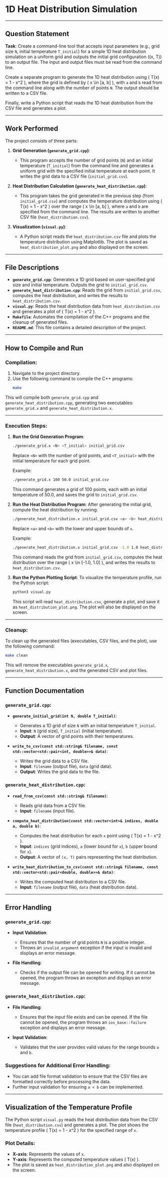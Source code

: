 
# 1D Heat Distribution Simulation

---

## Question Statement

**Task**: Create a command-line tool that accepts input parameters (e.g., grid size `N`, initial temperature `T_initial`) for a simple 1D heat distribution simulation on a uniform grid and outputs the initial grid configuration \((x, T)\) to an output file. The input and output files must be read from the command line.

Create a separate program to generate the 1D heat distribution using \( T(x) = 1 - x^2 \), where the grid is defined by \( x \in [a, b] \), with `a` and `b` read from the command line along with the number of points `N`. The output should be written to a CSV file. 

Finally, write a Python script that reads the 1D heat distribution from the CSV file and generates a plot. 

---

## Work Performed

The project consists of three parts:

1. **Grid Generation (`generate_grid.cpp`)**:
   - This program accepts the number of grid points (`N`) and an initial temperature (`T_initial`) from the command line and generates a uniform grid with the specified initial temperature at each point. It writes the grid data to a CSV file (`initial_grid.csv`).

2. **Heat Distribution Calculation (`generate_heat_distribution.cpp`)**:
   - This program takes the grid generated in the previous step (from `initial_grid.csv`) and computes the temperature distribution using \( T(x) = 1 - x^2 \) over the range \( x \in [a, b] \), where `a` and `b` are specified from the command line. The results are written to another CSV file (`heat_distribution.csv`).

3. **Visualization (`visual.py`)**:
   - A Python script reads the `heat_distribution.csv` file and plots the temperature distribution using Matplotlib. The plot is saved as `heat_distribution_plot.png` and also displayed on the screen.

---

## File Descriptions

- **`generate_grid.cpp`**: Generates a 1D grid based on user-specified grid size and initial temperature. Outputs the grid to `initial_grid.csv`.
- **`generate_heat_distribution.cpp`**: Reads the grid from `initial_grid.csv`, computes the heat distribution, and writes the results to `heat_distribution.csv`.
- **`visual.py`**: Reads the heat distribution data from `heat_distribution.csv` and generates a plot of \( T(x) = 1 - x^2 \).
- **`Makefile`**: Automates the compilation of the C++ programs and the cleanup of generated files.
- **`README.md`**: This file contains a detailed description of the project.

---

## How to Compile and Run

### Compilation:

1. Navigate to the project directory.
2. Use the following command to compile the C++ programs:
   ```bash
   make
   ```

This will compile both `generate_grid.cpp` and `generate_heat_distribution.cpp`, generating two executables: `generate_grid.x` and `generate_heat_distribution.x`.

---

### Execution Steps:

1. **Run the Grid Generation Program**:
   ```bash
   ./generate_grid.x <N> <T_initial> initial_grid.csv
   ```
   Replace `<N>` with the number of grid points, and `<T_initial>` with the initial temperature for each grid point.
   
   Example:
   ```bash
   ./generate_grid.x 100 50.0 initial_grid.csv
   ```
   This command generates a grid of 100 points, each with an initial temperature of 50.0, and saves the grid to `initial_grid.csv`.

2. **Run the Heat Distribution Program**:
   After generating the initial grid, compute the heat distribution by running:
   ```bash
   ./generate_heat_distribution.x initial_grid.csv <a> <b> heat_distribution.csv
   ```
   Replace `<a>` and `<b>` with the lower and upper bounds of `x`.
   
   Example:
   ```bash
   ./generate_heat_distribution.x initial_grid.csv -1.0 1.0 heat_distribution.csv
   ```
   This command reads the grid from `initial_grid.csv`, computes the heat distribution over the range \( x \in [-1.0, 1.0] \), and writes the results to `heat_distribution.csv`.

3. **Run the Python Plotting Script**:
   To visualize the temperature profile, run the Python script:
   ```bash
   python3 visual.py
   ```
   This script will read `heat_distribution.csv`, generate a plot, and save it as `heat_distribution_plot.png`. The plot will also be displayed on the screen.

---

### Cleanup:

To clean up the generated files (executables, CSV files, and the plot), use the following command:
```bash
make clean
```
This will remove the executables `generate_grid.x`, `generate_heat_distribution.x`, and the generated CSV and plot files.

---

## Function Documentation

### `generate_grid.cpp`:
- **`generate_initial_grid(int N, double T_initial)`**:
   - Generates a 1D grid of size `N` with an initial temperature `T_initial`.
   - **Input**: `N` (grid size), `T_initial` (initial temperature).
   - **Output**: A vector of grid points with their temperatures.
   
- **`write_to_csv(const std::string& filename, const std::vector<std::pair<int, double>>& data)`**:
   - Writes the grid data to a CSV file.
   - **Input**: `filename` (output file), `data` (grid data).
   - **Output**: Writes the grid data to the file.

### `generate_heat_distribution.cpp`:
- **`read_from_csv(const std::string& filename)`**:
   - Reads grid data from a CSV file.
   - **Input**: `filename` (input file).
   
- **`compute_heat_distribution(const std::vector<int>& indices, double a, double b)`**:
   - Computes the heat distribution for each `x` point using \( T(x) = 1 - x^2 \).
   - **Input**: `indices` (grid indices), `a` (lower bound for `x`), `b` (upper bound for `x`).
   - **Output**: A vector of `(x, T)` pairs representing the heat distribution.
   
- **`write_heat_distribution_to_csv(const std::string& filename, const std::vector<std::pair<double, double>>& data)`**:
   - Writes the computed heat distribution to a CSV file.
   - **Input**: `filename` (output file), `data` (heat distribution data).

---

## Error Handling

### `generate_grid.cpp`:

- **Input Validation**:
   - Ensures that the number of grid points `N` is a positive integer.
   - Throws an `invalid_argument` exception if the input is invalid and displays an error message.
   
- **File Handling**:
   - Checks if the output file can be opened for writing. If it cannot be opened, the program throws an exception and displays an error message.

### `generate_heat_distribution.cpp`:

- **File Handling**:
   - Ensures that the input file exists and can be opened. If the file cannot be opened, the program throws an `ios_base::failure` exception and displays an error message.
   
- **Input Validation**:
   - Validates that the user provides valid values for the range bounds `a` and `b`.

### Suggestions for Additional Error Handling:

- You can add file format validation to ensure that the CSV files are formatted correctly before processing the data.
- Further input validation for ensuring `a < b` can be implemented.

---

## Visualization of the Temperature Profile

The Python script `visual.py` reads the heat distribution data from the CSV file (`heat_distribution.csv`) and generates a plot. The plot shows the temperature profile \( T(x) = 1 - x^2 \) for the specified range of `x`.

### Plot Details:
- **X-axis**: Represents the values of `x`.
- **Y-axis**: Represents the computed temperature values \( T(x) \).
- The plot is saved as `heat_distribution_plot.png` and also displayed on the screen.


